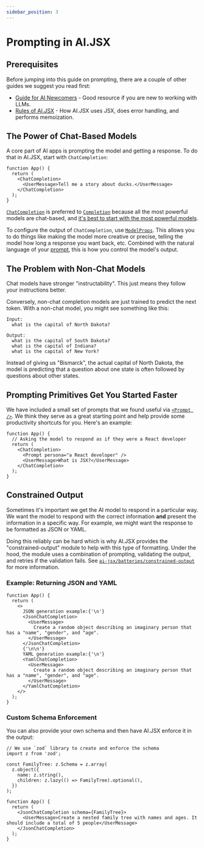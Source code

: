 ```yaml
---
sidebar_position: 3
---
```


# Prompting in AI.JSX

## Prerequisites

Before jumping into this guide on prompting, there are a couple of other guides we suggest you read first:

- [Guide for AI Newcomers](brand-new.md) - Good resource if you are new to working with LLMs.
- [Rules of AI.JSX](rules-of-jsx.md) - How AI.JSX uses JSX, does error handling, and performs memoization.

## The Power of Chat-Based Models

A core part of AI apps is prompting the model and getting a response. To do that in AI.JSX, start with `ChatCompletion`:

```tsx
function App() {
  return (
    <ChatCompletion>
      <UserMessage>Tell me a story about ducks.</UserMessage>
    </ChatCompletion>
  );
}
```

[`ChatCompletion`](../api/modules/core_completion?_highlight=chatcompletion#chatcompletion) is preferred to [`Completion`](../api/modules/core_completion?_highlight=chatcompletion#completion) because all the most powerful models are chat-based, and [it's best to start with the most powerful models](./brand-new.md#recommended-dev-workflow).

To configure the output of `ChatCompletion`, use [`ModelProps`](../api/interfaces/core_completion.ModelProps.md). This allows you to do things like making the model more creative or precise, telling the model how long a response you want back, etc. Combined with the natural language of your [prompt](./brand-new.md#prompt-engineering), this is how you control the model's output.

## The Problem with Non-Chat Models

Chat models have stronger "instructability". This just means they follow your instructions better.

Conversely, non-chat completion models are just trained to predict the next token. With a non-chat model, you might see something like this:

```
Input:
  what is the capital of North Dakota?

Output:
  what is the capital of South Dakota?
  what is the capital of Indiana?
  what is the capital of New York?
```

Instead of giving us "Bismarck", the actual capital of North Dakota, the model is predicting that a question about one state is often followed by questions about other states.

## Prompting Primitives Get You Started Faster

We have included a small set of prompts that we found useful via [`<Prompt />`](../api/modules/batteries_prompts#prompt). We think they serve as a great starting point and help provide some productivity shortcuts for you. Here's an example:

```tsx
function App() {
  // Asking the model to respond as if they were a React developer
  return (
    <ChatCompletion>
      <Prompt persona="a React developer" />
      <UserMessage>What is JSX?</UserMessage>
    </ChatCompletion>
  );
}
```

## Constrained Output

Sometimes it's important we get the AI model to respond in a particular way. We want the model to respond with the correct information **and** present the information in a specific way. For example, we might want the response to be formatted as JSON or YAML.

Doing this reliably can be hard which is why AI.JSX provides the "constrained-output" module to help with this type of formatting. Under the hood, the module uses a combination of prompting, validating the output, and retries if the validation fails. See [`ai-jsx/batteries/constrained-output`](../api/modules/batteries_constrained_output) for more information.

### Example: Returning JSON and YAML

```tsx
function App() {
  return (
    <>
      JSON generation example:{'\n'}
      <JsonChatCompletion>
        <UserMessage>
          Create a random object describing an imaginary person that has a "name", "gender", and "age".
        </UserMessage>
      </JsonChatCompletion>
      {'\n\n'}
      YAML generation example:{'\n'}
      <YamlChatCompletion>
        <UserMessage>
          Create a random object describing an imaginary person that has a "name", "gender", and "age".
        </UserMessage>
      </YamlChatCompletion>
    </>
  );
}
```

### Custom Schema Enforcement

You can also provide your own schema and then have AI.JSX enforce it in the output:

```tsx
// We use `zod` library to create and enforce the schema
import z from 'zod';

const FamilyTree: z.Schema = z.array(
  z.object({
    name: z.string(),
    children: z.lazy(() => FamilyTree).optional(),
  })
);

function App() {
  return (
    <JsonChatCompletion schema={FamilyTree}>
      <UserMessage>Create a nested family tree with names and ages. It should include a total of 5 people</UserMessage>
    </JsonChatCompletion>
  );
}
```
